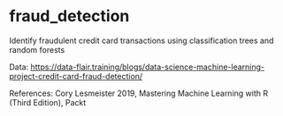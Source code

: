 # fraud_detection
Identify fraudulent credit card transactions using classification trees and random forests

Data: https://data-flair.training/blogs/data-science-machine-learning-project-credit-card-fraud-detection/

References: Cory Lesmeister 2019, Mastering Machine Learning with R (Third Edition), Packt
